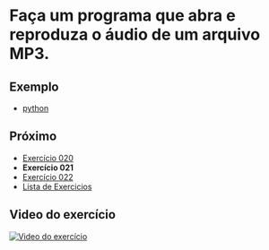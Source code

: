 # Faça um programa que abra e reproduza o áudio de um arquivo MP3.

## Exemplo

- [python](python)

## Próximo

- [Exercício 020](../020)
- **Exercício 021**
- [Exercício 022](../022)
- [Lista de Exercicios](../)

## Video do exercício

[![Video do exercício](https://img.youtube.com/vi/9FiEji_fzvk/maxresdefault.jpg)](https://youtu.be/9FiEji_fzvk)